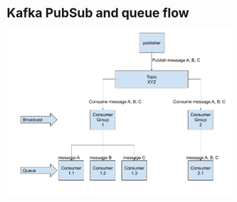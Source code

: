 # Kafka PubSub and queue flow

![validation structure](https://raw.githubusercontent.com/harryosmar/what-do-i-learn-today/master/01-05-2020/images/kafka_topic_pubsub_queue.png)

